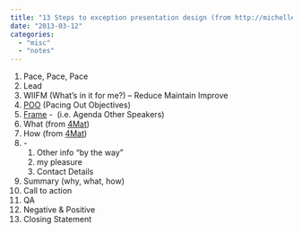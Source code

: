 ```yaml
---
title: "13 Steps to exception presentation design (from http://michellebowden.com.au/)"
date: "2013-03-12"
categories: 
  - "misc"
  - "notes"
---
```


1. Pace, Pace, Pace
2. Lead
3. WIIFM (What’s in it for me?) – Reduce Maintain Improve
4. [POO](http://michellebowden.com.au/2012/05/27-things-every-engineer-needs-to-know-about-influencing-their-stakeholders/) (Pacing Out Objectives)
5. [Frame](http://michellebowden.com.au/2012/05/understanding-others-internalexternal-frame-of-reference/) -  (i.e. Agenda Other Speakers)
6. What (from [4Mat](http://michellebowden.com.au/2013/01/how-can-people-develop-more-confidence-when-presenting-in-front-of-an-audience/))
7. How (from [4Mat](http://michellebowden.com.au/2013/01/how-can-people-develop-more-confidence-when-presenting-in-front-of-an-audience/))
8. \-
    1. Other info “by the way”
    2. my pleasure
    3. Contact Details
9. Summary (why, what, how)
10. Call to action
11. QA
12. Negative & Positive
13. Closing Statement
